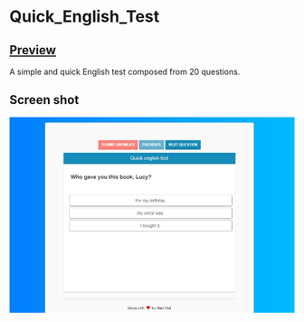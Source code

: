 # Quick_English_Test

## [Preview](https://medzed.github.io/Quick_English_Test/)

A simple and quick English test composed from 20 questions.

## Screen shot
![alt tag](./assets/screenshot.JPG)